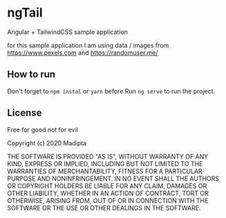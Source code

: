 # ngTail

Angular + TailwindCSS sample application

for this sample application I am using data / images from https://www.pexels.com and https://randomuser.me/

## How to run

Don't forget to `npm instal` or `yarn` before
Run `ng serve` to run the project.


## License

Free for good not for evil

Copyright (c) 2020 Madipta

THE SOFTWARE IS PROVIDED "AS IS", WITHOUT WARRANTY OF ANY KIND, EXPRESS OR
IMPLIED, INCLUDING BUT NOT LIMITED TO THE WARRANTIES OF MERCHANTABILITY,
FITNESS FOR A PARTICULAR PURPOSE AND NONINFRINGEMENT. IN NO EVENT SHALL THE
AUTHORS OR COPYRIGHT HOLDERS BE LIABLE FOR ANY CLAIM, DAMAGES OR OTHER
LIABILITY, WHETHER IN AN ACTION OF CONTRACT, TORT OR OTHERWISE, ARISING FROM,
OUT OF OR IN CONNECTION WITH THE SOFTWARE OR THE USE OR OTHER DEALINGS IN
THE SOFTWARE.
